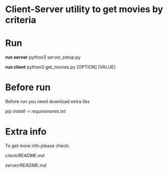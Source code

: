 # Client-Server utility to get movies by criteria

# Run

**run server** python3 server_setup.py

**run client** python3 get_movies.py [OPTION] [VALUE]

# Before run

Before run you need download extra libs

*pip install -r requirements.txt*

# Extra info

To get more info please check:

*client/README.md*

*server/README.md*